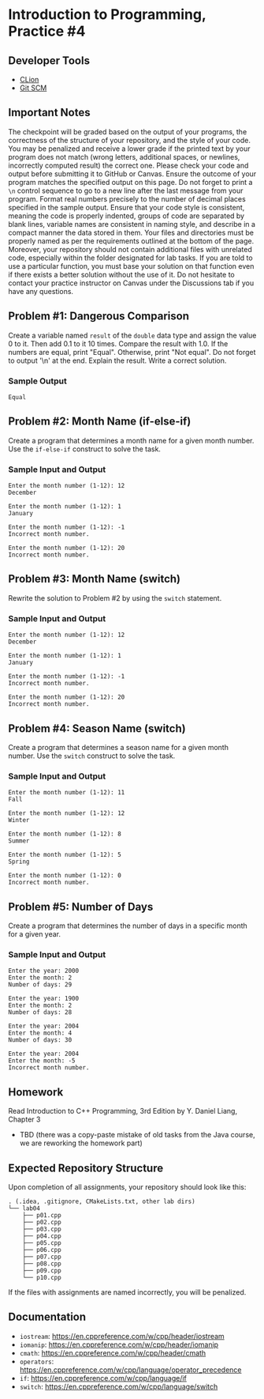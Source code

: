 Introduction to Programming, Practice #4
========================================

## Developer Tools

* [CLion](https://www.jetbrains.com/clion/download)
* [Git SCM](https://git-scm.com)

## Important Notes

The checkpoint will be graded based on the output of your programs, the correctness of the structure of your repository, and the style of your code. You may be penalized and receive a lower grade if the printed text by your program does not match (wrong letters, additional spaces, or newlines, incorrectly computed result) the correct one. Please check your code and output before submitting it to GitHub or Canvas. Ensure the outcome of your program matches the specified output on this page. Do not forget to print a `\n` control sequence to go to a new line after the last message from your program. Format real numbers precisely to the number of decimal places specified in the sample output. Ensure that your code style is consistent, meaning the code is properly indented, groups of code are separated by blank lines, variable names are consistent in naming style, and describe in a compact manner the data stored in them. Your files and directories must be properly named as per the requirements outlined at the bottom of the page. Moreover, your repository should not contain additional files with unrelated code, especially within the folder designated for lab tasks. If you are told to use a particular function, you must base your solution on that function even if there exists a better solution without the use of it. Do not hesitate to contact your practice instructor on Canvas under the Discussions tab if you have any questions.

## Problem #1: Dangerous Comparison

Create a variable named `result` of the `double` data type and assign the value 0 to it. Then add 0.1 to it 10 times. Compare the result with 1.0. If the numbers are equal, print "Equal". Otherwise, print "Not equal". Do not forget to output '\n' at the end. Explain the result. Write a correct solution.

### Sample Output

```
Equal

```

## Problem #2: Month Name (if-else-if)

Create a program that determines a month name for a given month number. Use the `if-else-if` construct to solve the task.

### Sample Input and Output

```
Enter the month number (1-12): 12
December

```

```
Enter the month number (1-12): 1
January

```

```
Enter the month number (1-12): -1
Incorrect month number.

```

```
Enter the month number (1-12): 20
Incorrect month number.

```

## Problem #3: Month Name (switch)

Rewrite the solution to Problem #2 by using the `switch` statement.

### Sample Input and Output

```
Enter the month number (1-12): 12
December

```

```
Enter the month number (1-12): 1
January

```

```
Enter the month number (1-12): -1
Incorrect month number.

```

```
Enter the month number (1-12): 20
Incorrect month number.

```

## Problem #4: Season Name (switch)

Create a program that determines a season name for a given month number. Use the `switch` construct to solve the task.

### Sample Input and Output

```
Enter the month number (1-12): 11
Fall

```

```
Enter the month number (1-12): 12
Winter

```

```
Enter the month number (1-12): 8
Summer

```

```
Enter the month number (1-12): 5
Spring

```

```
Enter the month number (1-12): 0
Incorrect month number.

```

## Problem #5: Number of Days

Create a program that determines the number of days in a specific month for a given year.

### Sample Input and Output

```
Enter the year: 2000
Enter the month: 2
Number of days: 29

```

```
Enter the year: 1900
Enter the month: 2
Number of days: 28

```

```
Enter the year: 2004
Enter the month: 4
Number of days: 30

```

```
Enter the year: 2004
Enter the month: -5
Incorrect month number.

```

## Homework

Read Introduction to C++ Programming, 3rd Edition by Y. Daniel Liang, Chapter 3

* TBD (there was a copy-paste mistake of old tasks from the Java course, we are reworking the homework part)

## Expected Repository Structure

Upon completion of all assignments, your repository should look like this:

```
. (.idea, .gitignore, CMakeLists.txt, other lab dirs)
└── lab04
    ├── p01.cpp
    ├── p02.cpp
    ├── p03.cpp
    ├── p04.cpp
    ├── p05.cpp
    ├── p06.cpp
    ├── p07.cpp
    ├── p08.cpp
    ├── p09.cpp
    └── p10.cpp
```

If the files with assignments are named incorrectly, you will be penalized.

## Documentation

* `iostream`: <https://en.cppreference.com/w/cpp/header/iostream>
* `iomanip`: <https://en.cppreference.com/w/cpp/header/iomanip>
* `cmath`: <https://en.cppreference.com/w/cpp/header/cmath>
* `operators`: <https://en.cppreference.com/w/cpp/language/operator_precedence>
* `if`: <https://en.cppreference.com/w/cpp/language/if>
* `switch`: <https://en.cppreference.com/w/cpp/language/switch>
